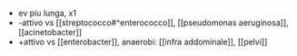 - ev piu lunga, x1
- -attivo vs [[streptococco#^enterococco]], [[pseudomonas aeruginosa]], [[acinetobacter]]
- +attivo vs [[enterobacter]], anaerobi: [[infra addominale]], [[pelvi]]